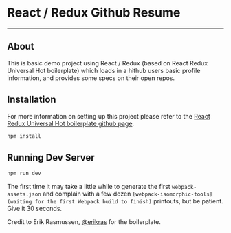 # React / Redux Github Resume

---

## About

This is basic demo project using React / Redux (based on React Redux Universal Hot boilerplate) which loads in a hithub users basic profile information, and provides some specs on their open repos.

## Installation

For more information on setting up this project please refer to the [React Redux Universal Hot boilerplate github page](https://github.com/erikras/react-redux-universal-hot-example).

```bash
npm install
```

## Running Dev Server
```bash
npm run dev
```

The first time it may take a little while to generate the first `webpack-assets.json` and complain with a few dozen `[webpack-isomorphic-tools] (waiting for the first Webpack build to finish)` printouts, but be patient. Give it 30 seconds.


Credit to Erik Rasmussen, [@erikras](https://twitter.com/erikras) for the boilerplate.
